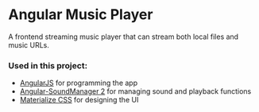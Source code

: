 # Angular Music Player

A frontend streaming music player that can stream both local files and music URLs. 



### Used in this project:

 * [AngularJS](https://angularjs.org/) for programming the app
 * [Angular-SoundManager 2](http://perminder-klair.github.io/angular-soundmanager2/
) for managing sound and playback functions
 * [Materialize CSS](http://materializecss.com/) for designing the UI


